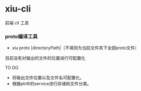 # xiu-cli
前端 cli 工具

### proto编译工具

- xiu proto [directoryPath]（不填则为当前文件夹下全部proto文件）

目前没有对输出的文件的位置进行可配置化

TO DO
 - 将输出文件位置以及文件名可配置化。
 - 根据pb中的service进行存储和文件分类。
